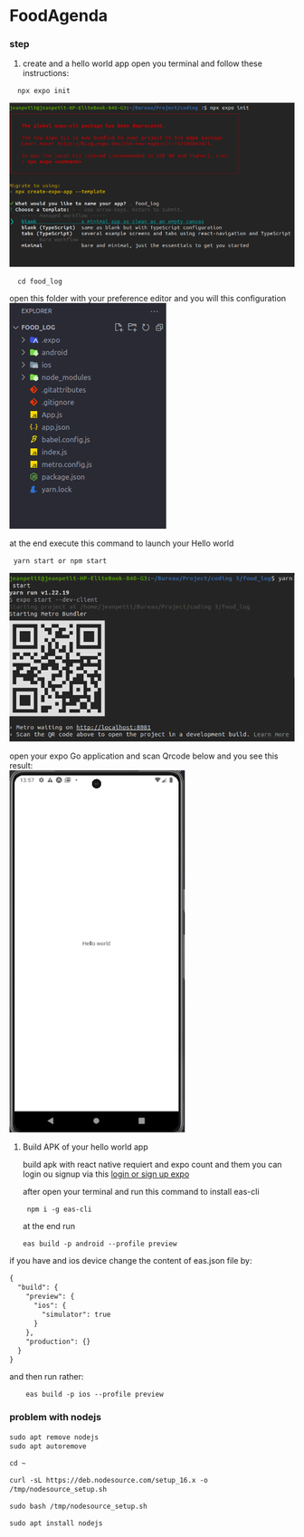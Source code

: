 # FoodAgenda

### step
1. create and a hello world app
  open you terminal and follow these instructions:
  ```
    npx expo init
  ```
  <img src="./guide/expo1.png" style="{height: 50px; }">

  ```
    cd food_log
  ```
  open this folder with your preference editor and you will this configuration<br>
  <img src="./guide/expo3.png" >

  at the end execute this command to launch your Hello world

  ```
   yarn start or npm start
  ```
  <img src="./guide/expo2.png">

  open your expo Go application and scan Qrcode below and you see this result:<br>
  <img src="./guide/expo5.png">

1. Build APK of your hello world app
   
   build apk with react native requiert and expo count and them you can login ou signup via this [login or sign up expo]("https://expo.dev/accounts")

   after open your terminal and run this command to install eas-cli
   ```
    npm i -g eas-cli
   ```
   at the end run 
   ```
   eas build -p android --profile preview
   ```

if you have and ios device
change the content of eas.json file by:
```
{
  "build": {
    "preview": {
      "ios": {
        "simulator": true
      }
    },
    "production": {}
  }
}

```
and then run rather:
```
    eas build -p ios --profile preview
```

### problem with nodejs

```
sudo apt remove nodejs
sudo apt autoremove
```

```
cd ~
```
```
curl -sL https://deb.nodesource.com/setup_16.x -o /tmp/nodesource_setup.sh
```
```
sudo bash /tmp/nodesource_setup.sh
```
```
sudo apt install nodejs
```

